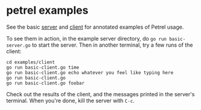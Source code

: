 # petrel examples

See the basic
[server](https://github.com/firepear/petrel/blob/main/examples/server/basic-server.go)
and
[client](https://github.com/firepear/petrel/blob/main/examples/client/basic-client.go)
for annotated examples of Petrel usage.

To see them in action, in the example server directory, do `go run
basic-server.go` to start the server. Then in another terminal, try a
few runs of the client:

```
cd examples/client
go run basic-client.go time
go run basic-client.go echo whatever you feel like typing here
go run basic-client.go
go run basic-client.go foobar
```

Check out the results of the client, and the messages printed in the
server's terminal. When you're done, kill the server with `C-c`.
